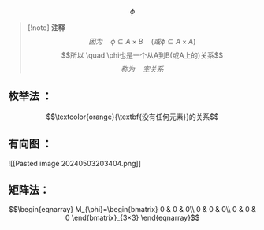 $$\tag{空关系}\phi$$
> [!note] **注释**
> $$因为 \quad \phi \subseteq A × B\quad(或\phi \subseteq A × A)$$ 
> $$所以 \quad \phi也是一个从A到B(或A上的)关系$$
> $$称为 \quad 空关系$$

## 枚举法 ：

$$\textcolor{orange}{\textbf{没有任何元素}}的关系$$
## 有向图 ：

![[Pasted image 20240503203404.png]]

## 矩阵法：

$$\begin{eqnarray}
M_{\phi}=\begin{bmatrix}
 0 & 0 & 0\\
 0 & 0 & 0\\
 0 & 0 & 0
\end{bmatrix}_{3×3}
\end{eqnarray}$$